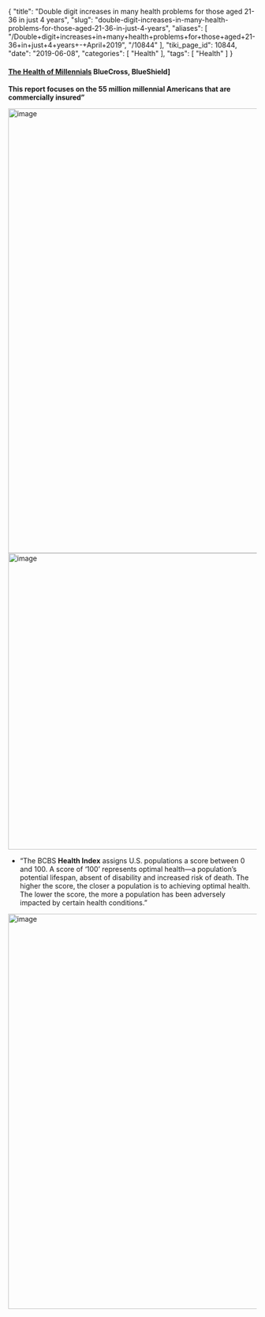 {
    "title": "Double digit increases in many health problems for those aged 21-36 in just 4 years",
    "slug": "double-digit-increases-in-many-health-problems-for-those-aged-21-36-in-just-4-years",
    "aliases": [
        "/Double+digit+increases+in+many+health+problems+for+those+aged+21-36+in+just+4+years+-+April+2019",
        "/10844"
    ],
    "tiki_page_id": 10844,
    "date": "2019-06-08",
    "categories": [
        "Health"
    ],
    "tags": [
        "Health"
    ]
}


#### [The Health of Millennials](https://www.bcbs.com/the-health-of-america/reports/the-health-of-millennials) BlueCross, BlueShield]

 **This report focuses on the 55 million millennial Americans that are commercially insured”** 

<img src="https://d1bk1kqxc0sym.cloudfront.net/attachments/jpeg/increased-health-problems-blue-cross.jpg" alt="image" width="900">

<img src="https://d1bk1kqxc0sym.cloudfront.net/attachments/jpeg/health-index.jpg" alt="image" width="600">

* “The BCBS  **Health Index**  assigns U.S. populations a score between 0 and 100. A score of ‘100’ represents optimal health—a population’s potential lifespan, absent of disability and increased risk of death. The higher the score, the closer a population is to achieving optimal health. The lower the score, the more a population has been adversely impacted by certain health conditions.”

<img src="https://d1bk1kqxc0sym.cloudfront.net/attachments/jpeg/millennials-vs-all-age.jpg" alt="image" width="800">